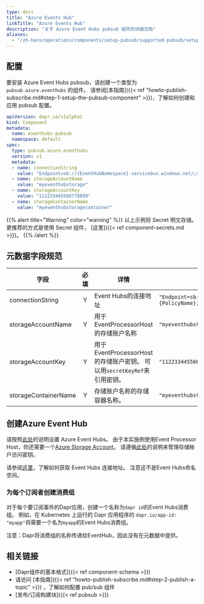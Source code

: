 ```yaml
---
type: docs
title: "Azure Events Hub"
linkTitle: "Azure Events Hub"
description: "关于 Azure Event Hubs pubsub 组件的详细文档"
aliases:
  - "/zh-hans/operations/components/setup-pubsub/supported-pubsub/setup-azure-eventhubs/"
---
```


## 配置
要安装 Azure Event Hubs pubsub，请创建一个类型为 `pubsub.azure.eventhubs` 的组件。 请参阅[本指南]({{< ref "howto-publish-subscribe.md#step-1-setup-the-pubsub-component" >}})，了解如何创建和应用 pubsub 配置。

```yaml
apiVersion: dapr.io/v1alpha1
kind: Component
metadata:
  name: eventhubs-pubsub
  namespace: default
spec:
  type: pubsub.azure.eventhubs
  version: v1
  metadata:
  - name: connectionString
    value: "Endpoint=sb://{EventHubNamespace}.servicebus.windows.net/;SharedAccessKeyName={PolicyName};SharedAccessKey={Key};EntityPath={EventHub}"
  - name: storageAccountName
    value: "myeventhubstorage"
  - name: storageAccountKey
    value: "112233445566778899"
  - name: storageContainerName
    value: "myeventhubstoragecontainer"
```

{{% alert title="Warning" color="warning" %}}
以上示例将 Secret 明文存储。 更推荐的方式是使用 Secret 组件， [这里]({{< ref component-secrets.md >}})。
{{% /alert %}}

## 元数据字段规范

| 字段                   | 必填 | 详情                                                   | 示例                                                                                                                                         |
| -------------------- |:--:| ---------------------------------------------------- | ------------------------------------------------------------------------------------------------------------------------------------------ |
| connectionString     | Y  | Event Hubs的连接地址                                      | `"Endpoint=sb://{EventHubNamespace}.servicebus.windows.net/;SharedAccessKeyName={PolicyName};SharedAccessKey={Key};EntityPath={EventHub}"` |
| storageAccountName   | Y  | 用于EventProcessorHost的存储账户名称                          | `"myeventhubstorage"`                                                                                                                      |
| storageAccountKey    | Y  | 用于EventProcessorHost的存储账户密钥。 可以用`secretKeyRef`来引用密钥。 | `"112233445566778899"`                                                                                                                     |
| storageContainerName | Y  | 存储账户名称的存储容器名称。                                       | `"myeventhubstoragecontainer"`                                                                                                             |


## 创建Azure Event Hub

请按照[此处](https://docs.microsoft.com/en-us/azure/event-hubs/event-hubs-create)的说明设置 Azure Event Hubs。 由于本实施例使用Event Processor Host，你还需要一个[Azure Storage Account](https://docs.microsoft.com/en-us/azure/storage/common/storage-account-create?tabs=azure-portal)。 请遵循[此处](https://docs.microsoft.com/en-us/azure/storage/common/storage-account-keys-manage)的说明来管理存储帐户访问密钥。

请参阅[这里](https://docs.microsoft.com/en-us/azure/event-hubs/authorize-access-shared-access-signature)，了解如何获取 Event Hubs 连接地址。 注意这不是Event Hubs命名空间。

### 为每个订阅者创建消费组

对于每个要订阅事件的Dapr应用，创建一个名称为`dapr id`的Event Hubs消费组。 例如，在 Kubernetes 上运行的 Dapr 应用程序的 `dapr.io/app-id: "myapp"`将需要一个名为`myapp`的Event Hubs消费组。

注意：Dapr将消费组的名称传递给EventHub，因此没有在元数据中提供。

## 相关链接
- [Dapr组件的基本格式]({{< ref component-schema >}})
- 请访问 [本指南]({{< ref "howto-publish-subscribe.md#step-2-publish-a-topic" >}}) ，了解如何配置 pub/sub 组件
- [发布/订阅构建块]({{< ref pubsub >}})
